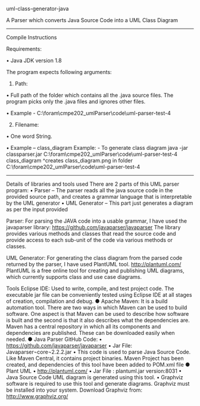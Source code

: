uml-class-generator-java

A Parser which converts Java Source Code into a UML Class Diagram
________________________________________
Compile Instructions

Requirements:

•	Java JDK version 1.8

The program expects following arguments:

1.	Path:

•	Full path of the folder which contains all the .java source files. The program picks only the .java files and ignores other files.

•	Example - C:\foram\cmpe202_umlParser\code\uml-parser-test-4

2.	Filename:

•	One word String.

•	Example – class_diagram
Example: - To generate class diagram
java -jar classparser.jar C:\foram\cmpe202_umlParser\code\uml-parser-test-4 class_diagram
^creates class_diagram.png in folder C:\foram\cmpe202_umlParser\code\uml-parser-test-4
________________________________________
Details of libraries and tools used
There are 2 parts of this UML parser program:
•	Parser – The parser reads all the java source code in the provided source path, and creates a grammar language that is interpretable by the UML generator
•	UML Generator – This part just generates a diagram as per the input provided

Parser: For parsing the JAVA code into a usable grammar, I have used the javaparser library: https://github.com/javaparser/javaparser
The library provides various methods and classes that read the source code and provide access to each sub-unit of the code via various methods or classes.

UML Generator: For generating the class diagram from the parsed code returned by the parser, I have used PlantUML tool. http://plantuml.com/
PlantUML is a free online tool for creating and publishing UML diagrams, which currently supports class and use case diagrams.

Tools
 Eclipse IDE: Used to write, compile, and test project code. The executable jar file can be conveniently tested using Eclipse IDE at all stages of creation, compilation and debug.
● Apache Maven: It is a build automation tool. There are two ways in which Maven can be used to build software. One aspect is that Maven can be used to describe how software is built and the second is that it also describes what the dependencies are. Maven has a central repository in which all its components and dependencies are published. These can be downloaded easily when needed.
● Java Parser GitHub Code:
•	https://github.com/javaparser/javaparser
•	Jar File: Javaparser¬core¬2.2.2.jar
•	This code is used to parse Java Source Code. Like Maven Central, it contains project binaries. Maven Project has been created, and dependencies of this tool have been added to POM.xml file
● Plant UML
•	http://plantuml.com/
•	Jar File : plantuml.jar version:8031
•	Java Source Code UML diagram is generated using this tool.
•	Graphviz software is required to use this tool and generate diagrams. Graphviz must be installed into your system. Download Graphviz from: http://www.graphviz.org/
